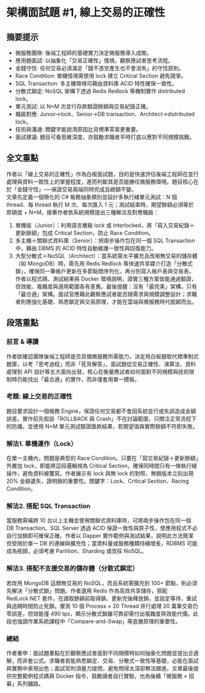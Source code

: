 # 架構面試題 #1, 線上交易的正確性

## 摘要提示
- 微服務團隊: 後端工程師的基礎實力決定微服務導入成敗。  
- 應用題面試: 以抽象化「交易正確性」情境，觀察應試者思考流程。  
- 金錢守恆: 任何交易必須滿足「錢不憑空產生也不會消失」的守恆原則。  
- Race Condition: 單機情境需使用 lock 建立 Critical Section 避免競爭。  
- SQL Transaction: 多主機環境可藉由資料庫 ACID 特性確保一致性。  
- 分散式鎖定: NoSQL 架構下透過 Redis Redlock 等機制實作 distributed lock。  
- 單元測試: 以 N×M 次並行存款驗證餘額與交易紀錄正確。  
- 職級對應: Junior→lock、Senior→DB transaction、Architect→distributed lock。  
- 技術與溝通: 關鍵字能說清原因比背標準答案更重要。  
- 面試建議: 題目可看思維深度，亦鼓勵求職者平時打底以應對不同規模挑戰。  

## 全文重點
作者以「線上交易的正確性」作為白板面試題，目的是快速評估後端工程師在並行處理與資料一致性上的掌握程度，進而判斷其是否能勝任微服務環境。題目核心在於「金錢守恆」──保證交易兩端同時完成且總額不變。  
文章先定義一個簡化的 C# 帳務抽象類別並設計多執行緒單元測試：N 個 thread、每 thread 執行 M 次、每次匯入 1 元；測試結束時，期望餘額必須等於原額度 + N×M。接著作者依系統規模提出三種解法及對應職級：  
1. 單機版（Junior）：利用語言層級 lock 或 Interlocked，將「寫入交易紀錄＋更新餘額」包成 Critical Section，防止 Race Condition。  
2. 多主機＋關聯式資料庫（Senior）：把兩步操作包在同一個 SQL Transaction 中，藉由 DBMS 的 ACID 特性自動維護一致性與回復能力。  
3. 大型分散式＋NoSQL（Architect）：當系統需水平擴充且改用無交易的儲存體（如 MongoDB）時，需先用 Redis Redlock 等快速共享媒介打造「分散式鎖」，確保同一筆帳戶更新在多節點間序列化，再分別寫入帳戶表與交易表。  
作者以程式碼、測試結果與 Docker 環境說明，證實三種方案皆能通過驗證，但效能、複雜度與適用範圍各有差異。最後提醒：沒有「最完美」架構，只有「最合適」架構。面試官應藉此觀察應試者能否隨需求與規模調整設計；求職者則應強化基礎、熟悉鎖定與交易原理，才能在雲端與微服務時代脫穎而出。

## 段落重點
### 前言 & 導讀
作者欲確認團隊後端工程師是否具備微服務所需能力，決定用白板題取代標準制式題庫，以考「思考過程」而非「死背解答」。面試題從交易正確性、演算法、資料處理到 API 設計等五大面向出發，核心在衡量應試者如何面對不同規模與技術限制時仍能找出「最合適」的實作，而非僅套用單一模板。  

### 考題: 線上交易的正確性
題目要求設計一個帳務 Engine，保證任何交易都不會因系統並行或失誤造成金額誤差。實作前先假設「ROLLBACK 與 Crash」不在討論範圍，只關注正常流程下的防護。並使用 N×M 單元測試驗證匯款結果，若期望值與實際餘額不符即失敗。  

### 解法1. 單機運作（Lock）
在單一主機內，問題是典型的 Race Condition。只要在「寫交易紀錄＋更新餘額」外層加 lock，即能將這段邏輯視為 Critical Section，確保同時間只有一條執行緒操作，避免資料被覆寫。作者展示有 lock 與無 lock 的對照，無鎖版本立刻出現 20% 金額遺失，證明鎖的重要性。關鍵字：Lock、Critical Section、Racing Condition。  

### 解法2. 搭配 SQL Transaction
當服務需橫跨 10 台以上主機並使用關聯式資料庫時，可將兩步操作包在同一個 DB Transaction。SQL Server 透過 ACID 保證一致性與原子性，使應用程式不必自行加鎖即可確保正確。作者以 Dapper 實作範例與測試結果，說明此方法簡潔但受限於單一 DB 的連線與擴充性；當資料量或服務種類持續增長，RDBMS 可能成為瓶頸，必須考慮 Partition、Sharding 或改採 NoSQL。  

### 解法3. 搭配不支援交易的儲存體（分散式鎖定）
若改用 MongoDB 這類無交易的 NoSQL，而且系統需擴充到 100+ 節點，則必須先解決「分散式鎖」問題。作者選用 Redis 作為高效共享儲存，搭配 RedLock.NET 套件，在讀取餘額前取得鎖、更新完後釋放鎖，並設定等待、重試與過期時間防止死鎖。實測 10 個 Process × 20 Thread 并行處理 20 萬筆交易仍零誤差，但效能僅 490 tps，顯示分散式鎖雖可靠卻需付出複雜度與效能代價。此段也強調作業系統課程中「Compare-and-Swap」等底層原理的重要性。  

### 總結
作者重申：面試題重點在於觀察應試者面對不同規模時如何抽象化問題並提出合適解，而非套公式。求職者若能熟悉鎖定、交易、分散式一致性等基礎，必能在面試與實務中表現出色；面試官則須量力提問，避免問得太深卻無法跟進。文章最後提供完整範例程式碼與 Docker 指令，鼓勵讀者自行實驗，也為後續「微服務 × 招募」系列鋪路。